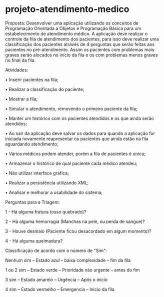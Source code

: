 # projeto-atendimento-medico

Proposta: Desenvolver uma aplicação utilizando os conceitos de Programação Orientada a Objetos e Programação Básica para um estabelecimento de atendimento médico. A aplicação deve realizar o controle da fila de atendimento dos pacientes, para isso deve realizar uma classificação dos pacientes através de 4 perguntas que serão feitas aos pacientes no pré-atendimento. Assim os pacientes com problemas mais graves serão alocados no início da fila e os com problemas menos graves no final da fila.


Atividades:

•	Inserir pacientes na fila;

•	Realizar a classificação do paciente;

•	Mostrar a fila;

•	Simular o atendimento, removendo o primeiro paciente da fila;

•	Manter um histórico com os pacientes atendidos e os que ainda serão atendidos;

•	Ao sair da aplicação deve salvar os dados para quando a aplicação for iniciada novamente reapresentar os pacientes que ainda estão na fila aguardando atendimento;

•	Vários médicos podem atender, porém a fila de pacientes é única;

•	Armazenar o histórico de qual paciente cada médico atendeu;

•	Não utilizar interface gráfica;

•	Realizar a persistência utilizando XML;

•	Analisar e melhorar a usabilidade do sistema;


  Perguntas para a Triagem:
  
  1 - Há alguma fratura (osso quebrado)?
  
  2 - Há alguma hemorragia (Manchas na pele, ou perda de sangue)?
  
  3 - Houve desmaio (Paciente ficou desacordado em algum momento)?
  
  4 - Há alguma queimadura?
  
  
  Classificação de acordo com o número de "Sim":
  
  Nenhum sim – Estado azul – baixa complexidade – fim da fila
  
  1 ou 2 sim – Estado verde – Prioridade não urgente – antes do fim
  
  3 sim – Estado amarelo – Urgência – Após o inicio
  
  4 sim – Estado vermelho – Emergencia – Inicio da fila
